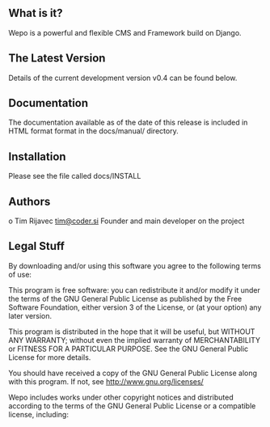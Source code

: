What is it?
-----------

Wepo is a powerful and flexible CMS and Framework
build on Django.

The Latest Version
------------------

Details of the current development version v0.4 can be found below.

Documentation
-------------

The documentation available as of the date of this release is
included in HTML format format in the docs/manual/ directory.

Installation
------------

Please see the file called docs/INSTALL

Authors
-------

  o Tim Rijavec <tim@coder.si>
     Founder and main developer on the project
     
Legal Stuff 
-----------

By downloading and/or using this software you agree to the following terms of use:

This program is free software: you can redistribute it and/or modify
it under the terms of the GNU General Public License as published by
the Free Software Foundation, either version 3 of the License, or
(at your option) any later version.

This program is distributed in the hope that it will be useful,
but WITHOUT ANY WARRANTY; without even the implied warranty of
MERCHANTABILITY or FITNESS FOR A PARTICULAR PURPOSE.  See the
GNU General Public License for more details.

You should have received a copy of the GNU General Public License
along with this program.  If not, see <http://www.gnu.org/licenses/>

Wepo includes works under other copyright notices and distributed
according to the terms of the GNU General Public License or a compatible
license, including:
